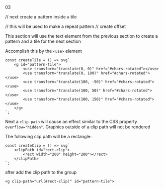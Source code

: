 03

// next create a pattern inside a tile

// this will be used to make a repeat pattern
// create offset


This section will use the text element from the previous section to
create a pattern and a tile for the next section

Accomplish this by the `<use>` element

```
const createTile = () => svg`
	<g id="pattern-tile">
		<use transform="translate(0, 0)" href="#chars-rotated"></use>
		<use transform="translate(0, 100)" href="#chars-rotated"></use>
		<use transform="translate(100, -50)" href="#chars-rotated"></use>
		<use transform="translate(100, 50)" href="#chars-rotated"></use>
		<use transform="translate(100, 150)" href="#chars-rotated"></use>
	</g>
`;
```

Next a `clip-path` will cause an effect similar to the CSS property
`overflow="hidden"`. Graphics outside of a clip path will not be rendered

The following clip path will be a rectangle:
```
const createClip = () => svg`
	<clipPath id="rect-clip">
		<rect width="200" height="200"></rect>
	</clipPath>
`;
```

after add the clip path to the group
```
<g clip-path="url(#rect-clip)" id="pattern-tile">
```
